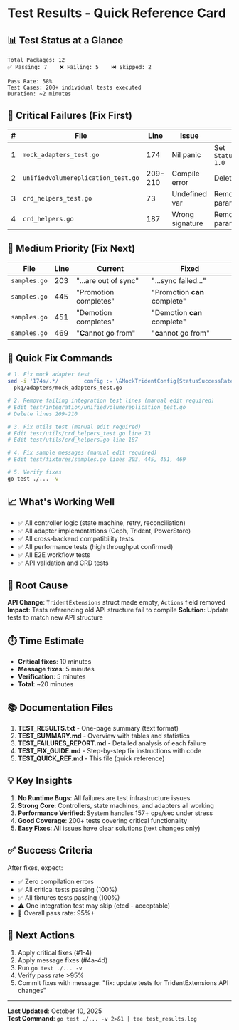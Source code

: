 # Test Results - Quick Reference Card

## 📊 Test Status at a Glance

```
Total Packages: 12
✅ Passing: 7    ❌ Failing: 5    ⏭️ Skipped: 2

Pass Rate: 58%
Test Cases: 200+ individual tests executed
Duration: ~2 minutes
```

## 🚨 Critical Failures (Fix First)

| # | File | Line | Issue | Fix |
|---|------|------|-------|-----|
| 1 | `mock_adapters_test.go` | 174 | Nil panic | Set `StatusSuccessRate: 1.0` |
| 2 | `unifiedvolumereplication_test.go` | 209-210 | Compile error | Delete lines |
| 3 | `crd_helpers_test.go` | 73 | Undefined var | Remove `actions` param |
| 4 | `crd_helpers.go` | 187 | Wrong signature | Remove `actions` param |

## 📝 Medium Priority (Fix Next)

| File | Line | Current | Fixed |
|------|------|---------|-------|
| `samples.go` | 203 | "...are out of sync" | "...sync failed..." |
| `samples.go` | 445 | "Promotion completes" | "Promotion **can** complete" |
| `samples.go` | 451 | "Demotion completes" | "Demotion **can** complete" |
| `samples.go` | 469 | "**C**annot go from" | "**c**annot go from" |

## 🔧 Quick Fix Commands

```bash
# 1. Fix mock adapter test
sed -i '174s/.*/        config := \&MockTridentConfig{StatusSuccessRate: 1.0, MinLatency: 0, MaxLatency: 0}/' \
  pkg/adapters/mock_adapters_test.go

# 2. Remove failing integration test lines (manual edit required)
# Edit test/integration/unifiedvolumereplication_test.go
# Delete lines 209-210

# 3. Fix utils test (manual edit required)  
# Edit test/utils/crd_helpers_test.go line 73
# Edit test/utils/crd_helpers.go line 187

# 4. Fix sample messages (manual edit required)
# Edit test/fixtures/samples.go lines 203, 445, 451, 469

# 5. Verify fixes
go test ./... -v
```

## 📈 What's Working Well

- ✅ All controller logic (state machine, retry, reconciliation)
- ✅ All adapter implementations (Ceph, Trident, PowerStore)
- ✅ All cross-backend compatibility tests
- ✅ All performance tests (high throughput confirmed)
- ✅ All E2E workflow tests
- ✅ API validation and CRD tests

## 🎯 Root Cause

**API Change**: `TridentExtensions` struct made empty, `Actions` field removed
**Impact**: Tests referencing old API structure fail to compile
**Solution**: Update tests to match new API structure

## ⏱️ Time Estimate

- **Critical fixes**: 10 minutes
- **Message fixes**: 5 minutes  
- **Verification**: 5 minutes
- **Total**: ~20 minutes

## 📚 Documentation Files

1. **TEST_RESULTS.txt** - One-page summary (text format)
2. **TEST_SUMMARY.md** - Overview with tables and statistics
3. **TEST_FAILURES_REPORT.md** - Detailed analysis of each failure
4. **TEST_FIX_GUIDE.md** - Step-by-step fix instructions with code
5. **TEST_QUICK_REF.md** - This file (quick reference)

## 💡 Key Insights

1. **No Runtime Bugs**: All failures are test infrastructure issues
2. **Strong Core**: Controllers, state machines, and adapters all working
3. **Performance Verified**: System handles 157+ ops/sec under stress
4. **Good Coverage**: 200+ tests covering critical functionality
5. **Easy Fixes**: All issues have clear solutions (text changes only)

## ✅ Success Criteria

After fixes, expect:
- ✅ Zero compilation errors
- ✅ All critical tests passing (100%)
- ✅ All fixtures tests passing (100%)
- ⚠️ One integration test may skip (etcd - acceptable)
- 🎉 Overall pass rate: 95%+

## 🚀 Next Actions

1. Apply critical fixes (#1-4)
2. Apply message fixes (#4a-4d)  
3. Run `go test ./... -v`
4. Verify pass rate >95%
5. Commit fixes with message: "fix: update tests for TridentExtensions API changes"

---

**Last Updated**: October 10, 2025  
**Test Command**: `go test ./... -v 2>&1 | tee test_results.log`

